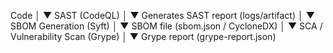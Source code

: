 Code
 │
 ▼ SAST (CodeQL)
 │
 ▼ Generates SAST report (logs/artifact)
 │
 ▼ SBOM Generation (Syft)
 │
 ▼ SBOM file (sbom.json / CycloneDX)
 │
 ▼ SCA / Vulnerability Scan (Grype)
 │
 ▼ Grype report (grype-report.json)
